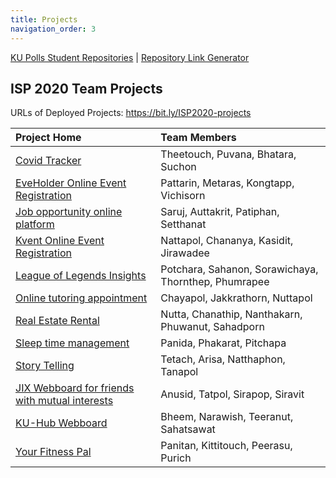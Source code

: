 ```yaml
---
title: Projects
navigation_order: 3
---
```


[KU Polls Student Repositories](ku-polls-urls) \| [Repository Link Generator](repositories)

## ISP 2020 Team Projects

URLs of Deployed Projects: <https://bit.ly/ISP2020-projects>

| Project Home | Team Members   | 
|:-------------|:---------------|
| [Covid Tracker](https://github.com/lisbono2001/Covid19-Tracker) | Theetouch, Puvana, Bhatara, Suchon  |
| [EveHolder Online Event Registration](https://github.com/EveGroup/EveHolder) | Pattarin, Metaras, Kongtapp, Vichisorn |
| [Job opportunity online platform](https://github.com/Jomsaruj/DEK-COM) | Saruj, Auttakrit, Patiphan, Setthanat |
| [Kvent Online Event Registration](https://github.com/bleachjade/Kvent) | Nattapol, Chananya, Kasidit, Jirawadee |
| [League of Legends Insights](https://github.com/Sahanon-P/Noxus-Project) | Potchara, Sahanon, Sorawichaya, Thornthep, Phumrapee |
| [Online tutoring appointment](https://github.com/Bouncyyahomie/TEWMA-project) | Chayapol, Jakkrathorn, Nuttapol |
| [Real Estate Rental](https://github.com/ZEZAY/real-estate-rental) | Nutta, Chanathip, Nanthakarn, Phuwanut, Sahadporn  |
| [Sleep time management](https://github.com/PitchapaSaelim/Have-A-Night-Day) | Panida, Phakarat, Pitchapa  |
| [Story Telling](https://github.com/kidstylex/TELLING) | Tetach, Arisa, Natthaphon, Tanapol |
| [JIX Webboard for friends with mutual interests](https://github.com/jix-666/jix) | Anusid, Tatpol, Sirapop, Siravit |
| [KU-Hub Webboard](https://github.com/NarawishS/ku-hub) | Bheem, Narawish, Teeranut, Sahatsawat |
| [Your Fitness Pal](https://github.com/kinkinkinxd/YourFitnessPal) | Panitan, Kittitouch, Peerasu, Purich |
